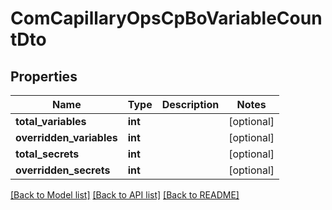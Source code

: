 # ComCapillaryOpsCpBoVariableCountDto

## Properties
Name | Type | Description | Notes
------------ | ------------- | ------------- | -------------
**total_variables** | **int** |  | [optional] 
**overridden_variables** | **int** |  | [optional] 
**total_secrets** | **int** |  | [optional] 
**overridden_secrets** | **int** |  | [optional] 

[[Back to Model list]](../README.md#documentation-for-models) [[Back to API list]](../README.md#documentation-for-api-endpoints) [[Back to README]](../README.md)

